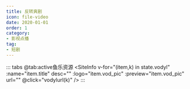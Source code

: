 ```yaml
---
title: 反转爽剧
icon: file-video
date: 2020-01-01
order: 1
category:
- 影视点播
tag:
- 短剧
---
```


<ArtPlayer :src="state.src" :config="artPlayerConfig" />

::: tabs
@tab:active鱼乐资源
<SiteInfo v-for="(item,k) in state.vodyl" :name="item.title" desc="" :logo="item.vod_pic" :preview="item.vod_pic" url=""
  @click="vodylurl(k)" />
:::

<script setup lang="ts">
  import { artplayerPlaylist } from 'cps/artplayer-plugin-playlist'
  import { vod } from 'db'
  import { poster, Hls } from 'cps/artConst'
  import { useStorage } from '@vueuse/core'
  import { onMounted, nextTick, onDeactivated } from "vue";

  const state = useStorage(
    "vod-fzsj",
    {
      src: "",
      vodyl: [],
      PlayList: []
    }
  )
  onMounted(async () => {
    const ylzy = await vod.find({ "name": "ylzy-fzsj" })
    state.value.vodyl = ylzy.data
    vodylurl(0)
  });
  const vodylurl = (key) => {
    const { vodyl } = state.value
    state.value.PlayList = vodyl
    state.value.src = vodyl[key].url
  }
  const artPlayerConfig = {
    poster,
    fullscreen: true,
    fullscreenWeb: true,
    autoplay: true,
    muted: true,
    type: "Hls",
    customType: { Hls },
    plugins: [
      artplayerPlaylist({
        autoNext: true,
        playlist: state.value.PlayList
      })
    ],
  }
</script>